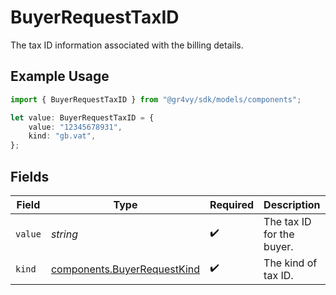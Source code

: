 # BuyerRequestTaxID

The tax ID information associated with the billing details.

## Example Usage

```typescript
import { BuyerRequestTaxID } from "@gr4vy/sdk/models/components";

let value: BuyerRequestTaxID = {
    value: "12345678931",
    kind: "gb.vat",
};
```

## Fields

| Field                                                                      | Type                                                                       | Required                                                                   | Description                                                                | Example                                                                    |
| -------------------------------------------------------------------------- | -------------------------------------------------------------------------- | -------------------------------------------------------------------------- | -------------------------------------------------------------------------- | -------------------------------------------------------------------------- |
| `value`                                                                    | *string*                                                                   | :heavy_check_mark:                                                         | The tax ID for the buyer.                                                  | 12345678931                                                                |
| `kind`                                                                     | [components.BuyerRequestKind](../../models/components/buyerrequestkind.md) | :heavy_check_mark:                                                         | The kind of tax ID.                                                        | gb.vat                                                                     |